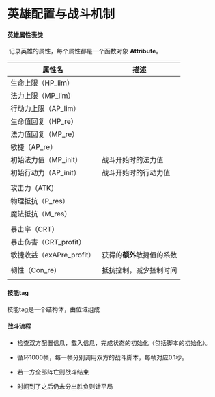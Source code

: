# 英雄配置与战斗机制





#### 英雄属性表类

​	记录英雄的属性，每个属性都是一个函数对象 **Attribute**。

| 属性名                    | 描述                       |
| ------------------------- | -------------------------- |
| 生命上限（HP_lim）        |                            |
| 法力上限（MP_lim）        |                            |
| 行动力上限（AP_lim）      |                            |
| 生命值回复（HP_re）       |                            |
| 法力值回复（MP_re）       |                            |
| 敏捷（AP_re）             |                            |
| 初始法力值（MP_init）     | 战斗开始时的法力值         |
| 初始行动力（AP_init）     | 战斗开始时的行动力值       |
|                           |                            |
| 攻击力（ATK）             |                            |
| 物理抵抗（P_res）         |                            |
| 魔法抵抗（M_res）         |                            |
|                           |                            |
| 暴击率（CRT）             |                            |
| 暴击伤害（CRT_profit）    |                            |
| 敏捷收益（exAPre_profit） | 获得的**额外**敏捷值的系数 |
|                           |                            |
| 韧性（Con_re)             | 抵抗控制，减少控制时间     |
|                           |                            |



#### 技能tag

技能tag是一个结构体，由位域组成



#### 战斗流程

+ 检查双方配置信息，载入信息，完成状态的初始化（包括脚本的初始化）。
+ 循环1000帧，每一帧分别调用双方的战斗脚本，每帧对应0.1秒。

+ 若一方全部阵亡则战斗结束
+ 时间到了之后仍未分出胜负则计平局
